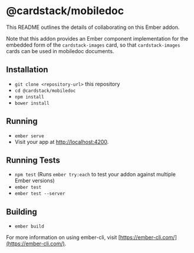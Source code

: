 # @cardstack/mobiledoc

This README outlines the details of collaborating on this Ember addon.

Note that this addon provides an Ember component implementation for the embedded form of the
 `cardstack-images` card, so that `cardstack-images` cards can be used in mobiledoc documents.

## Installation

* `git clone <repository-url>` this repository
* `cd @cardstack/mobiledoc`
* `npm install`
* `bower install`

## Running

* `ember serve`
* Visit your app at [http://localhost:4200](http://localhost:4200).

## Running Tests

* `npm test` (Runs `ember try:each` to test your addon against multiple Ember versions)
* `ember test`
* `ember test --server`

## Building

* `ember build`

For more information on using ember-cli, visit [https://ember-cli.com/](https://ember-cli.com/).
